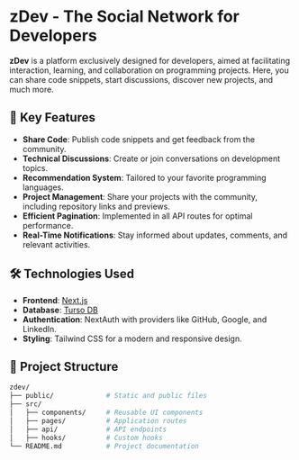 # zDev - The Social Network for Developers

**zDev** is a platform exclusively designed for developers, aimed at facilitating interaction, learning, and collaboration on programming projects. Here, you can share code snippets, start discussions, discover new projects, and much more.

## 🚀 Key Features
- **Share Code**: Publish code snippets and get feedback from the community.
- **Technical Discussions**: Create or join conversations on development topics.
- **Recommendation System**: Tailored to your favorite programming languages.
- **Project Management**: Share your projects with the community, including repository links and previews.
- **Efficient Pagination**: Implemented in all API routes for optimal performance.
- **Real-Time Notifications**: Stay informed about updates, comments, and relevant activities.

## 🛠️ Technologies Used
- **Frontend**: [Next.js](https://nextjs.org/)
- **Database**: [Turso DB](https://turso.tech/)
- **Authentication**: NextAuth with providers like GitHub, Google, and LinkedIn.
- **Styling**: Tailwind CSS for a modern and responsive design.

## 📂 Project Structure
```bash
zdev/
├── public/             # Static and public files
├── src/
│   ├── components/     # Reusable UI components
│   ├── pages/          # Application routes
│   ├── api/            # API endpoints
│   ├── hooks/          # Custom hooks
└── README.md           # Project documentation
